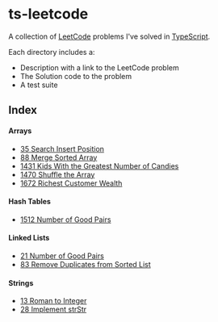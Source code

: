 # ts-leetcode

A collection of [LeetCode](https://leetcode.com/) problems I've solved in 
[TypeScript](https://www.typescriptlang.org/).

Each directory includes a:
- Description with a link to the LeetCode problem
- The Solution code to the problem
- A test suite

## Index

#### Arrays

- [35 Search Insert Position](https://github.com/ferueda/ts-leetcode/tree/main/problems/35_search_insert_position)
- [88 Merge Sorted Array](https://github.com/ferueda/ts-leetcode/tree/main/problems/88_merge_sorted_array)
- [1431 Kids With the Greatest Number of Candies](https://github.com/ferueda/ts-leetcode/tree/main/problems/1431_kids_with_the_greatest_number_of_candies)
- [1470 Shuffle the Array](https://github.com/ferueda/ts-leetcode/tree/main/problems/1470_shuffle_the_array)
- [1672 Richest Customer Wealth](https://github.com/ferueda/ts-leetcode/tree/main/problems/1672_richest_customer_wealth)

#### Hash Tables

- [1512 Number of Good Pairs](https://github.com/ferueda/ts-leetcode/tree/main/problems/1512_number_of_good_pairs)

#### Linked Lists

- [21 Number of Good Pairs](https://github.com/ferueda/ts-leetcode/tree/main/problems/21_merge_two_sorted_lists)
- [83 Remove Duplicates from Sorted List](https://github.com/ferueda/ts-leetcode/tree/main/problems/83_remove_duplicates_from_sorted_list)

#### Strings

- [13 Roman to Integer](https://github.com/ferueda/ts-leetcode/tree/main/problems/13_roman_to_integer)
- [28 Implement strStr](https://github.com/ferueda/ts-leetcode/tree/main/problems/28_implement_strStr)
